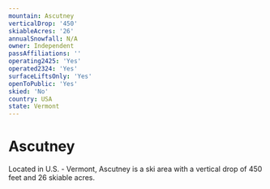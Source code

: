 ```yaml
---
mountain: Ascutney
verticalDrop: '450'
skiableAcres: '26'
annualSnowfall: N/A
owner: Independent
passAffiliations: ''
operating2425: 'Yes'
operated2324: 'Yes'
surfaceLiftsOnly: 'Yes'
openToPublic: 'Yes'
skied: 'No'
country: USA
state: Vermont
---
```


# Ascutney

Located in U.S. - Vermont, Ascutney is a ski area with a vertical drop of 450 feet and 26 skiable acres.
